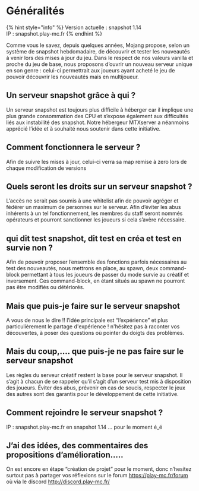 # Généralités

{% hint style="info" %}
Version actuelle : snapshot 1.14  
IP : snapshot.play-mc.fr
{% endhint %}


Comme vous le savez, depuis quelques années, Mojang propose, selon un système de snapshot hebdomadaire, de découvrir et tester les nouveautés à venir lors des mises à jour du jeu. 
Dans le respect de nos valeurs vanilla et proche du jeu de base, nous proposons d’ouvrir un nouveau serveur unique en son genre : celui-ci permettrait aux joueurs ayant acheté le jeu de pouvoir découvrir les nouveautés mais en multijoueur.

## Un serveur snapshot grâce à qui ?
Un serveur snapshot est toujours plus difficile à héberger car il implique une plus grande consommation des CPU et s’expose également aux difficultés liés aux instabilité des snapshot.
Notre hébergeur MTXserver a néanmoins apprécié l’idée et à souhaité nous soutenir dans cette initiative.

## Comment fonctionnera le serveur ?
Afin de suivre les mises à jour, celui-ci verra sa map remise à zero lors de chaque modification de versions

## Quels seront les droits sur un serveur snapshot ?
L’accès ne serait pas soumis à une whitelist afin de pouvoir agréger et fédérer un maximum de personnes sur le serveur. 
Afin d’éviter les abus inhérents à un tel fonctionnement, les membres du staff seront nommés opérateurs et pourront sanctionner les joueurs si cela s’avère nécessaire. 

## qui dit test snapshot, dit test en créa et test en survie non ?
Afin de pouvoir proposer l’ensemble des fonctions parfois nécessaires au test des nouveautés, nous mettrons en place, au spawn, deux command-block permettant à tous les joueurs de passer du mode survie au créatif et inversement. Ces command-block, en étant situés au spawn ne pourront pas être modifiés ou détériorés.

## Mais que puis-je faire sur le serveur snapshot
A vous de nous le dire !! l’idée principale est “l’expérience” et plus particulièrement le partage d'expérience ! n'hésitez pas à raconter vos découvertes, à poser des questions où pointer du doigts des problèmes.

## Mais du coup,.... que puis-je ne pas faire sur le serveur snapshot
Les règles du serveur créatif restent la base pour le serveur snapshot. Il s’agit à chacun de se rappeler qu’il s’agit d’un serveur test mis à disposition des joueurs. Éviter des abus, prévenir en cas de soucis, respecter le jeux des autres sont des garantis pour le développement de cette initiative.

## Comment rejoindre le serveur snapshot ?
IP : snapshot.play-mc.fr
en snapshot 1.14 ... pour le moment é_é

## J’ai des idées, des commentaires des propositions d’amélioration…..
On est encore en étape “création de projet” pour le moment, donc n’hesitez surtout pas à partager vos réflexions sur le forum https://play-mc.fr/forum où via le discord http://discord.play-mc.fr/


